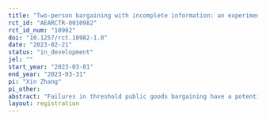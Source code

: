 ```yaml
---
title: "Two-person bargaining with incomplete information: an experiment"
rct_id: "AEARCTR-0010982"
rct_id_num: "10982"
doi: "10.1257/rct.10982-1.0"
date: "2023-02-21"
status: "in_development"
jel: ""
start_year: "2023-03-01"
end_year: "2023-03-31"
pi: "Xin Zhang"
pi_other:
abstract: "Failures in threshold public goods bargaining have a potentially large impact on social welfare, and incomplete information has long been regarded as one of the most important factors leading to conflicts. The research question of this study is “How can we lessen the negative effect of incomplete information in threshold public good bargaining?”. This project focuses on disagreements caused by two-sided incomplete information on participants’ benefit from the public good. "
layout: registration
---
```



